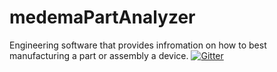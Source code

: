 # medemaPartAnalyzer
Engineering software that provides infromation on how to best manufacturing a part or assembly a device.
[![Gitter](https://badges.gitter.im/medemaPartAnalyzer/community.svg)](https://gitter.im/medemaPartAnalyzer/community?utm_source=badge&utm_medium=badge&utm_campaign=pr-badge)
